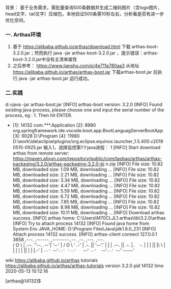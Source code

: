 背景：
    基于业务需求，需批量查询500条数据并生成二维码图片（含logo图片、head文字、tail文字）压缩包，本地验证500条需10秒左右，分析看是否有进一步优化空间。

### 一. Arthas环境
1. 基于 https://alibaba.github.io/arthas/download.html   下载 arthas-boot-3.2.0.jar；然而执行 java -jar arthas-boot-3.2.0.jar ，提示错误：arthas-boot-3.2.0.jar中没有主清单属性 
2. 之后参考： https://www.jianshu.com/p/4e711a780aa3  从地址 https://alibaba.github.io/arthas/arthas-boot.jar 下载arthas-boot.jar 后执行 java -jar arthas-boot.jar 运行成功。

### 二.实践

d:\>java -jar arthas-boot.jar
[INFO] arthas-boot version: 3.2.0
[INFO] Found existing java process, please choose one and input the serial number of the process, eg : 1. Then hit ENTER.
* [1]: 14132 com.***.Application
  [2]: 8980 org.springframework.ide.vscode.boot.app.BootLanguagServerBootApp
  [3]: 9028 D:\Program
  [4]: 11980 D:\work\ide\eclipse\\plugins/org.eclipse.equinox.launcher_1.5.400.v20190515-0925.jar
输入1，选择监控第1个java进程：
1
[INFO] Start download arthas from remote server: https://maven.aliyun.com/repository/public/com/taobao/arthas/arthas-packaging/3.2.0/arthas-packaging-3.2.0-bi
n.zip
[INFO] File size: 10.82 MB, downloaded size: 1.09 MB, downloading ...
[INFO] File size: 10.82 MB, downloaded size: 2.21 MB, downloading ...
[INFO] File size: 10.82 MB, downloaded size: 3.34 MB, downloading ...
[INFO] File size: 10.82 MB, downloaded size: 4.47 MB, downloading ...
[INFO] File size: 10.82 MB, downloaded size: 5.59 MB, downloading ...
[INFO] File size: 10.82 MB, downloaded size: 6.72 MB, downloading ...
[INFO] File size: 10.82 MB, downloaded size: 7.85 MB, downloading ...
[INFO] File size: 10.82 MB, downloaded size: 8.98 MB, downloading ...
[INFO] File size: 10.82 MB, downloaded size: 10.11 MB, downloading ...
[INFO] Download arthas success.
[INFO] arthas home: C:\Users\M70CLJL1\.arthas\lib\3.2.0\arthas
[INFO] Try to attach process 14132
[INFO] Found java home from System Env JAVA_HOME: D:\Program Files\Java\jdk1.8.0_231
[INFO] Attach process 14132 success.
[INFO] arthas-client connect 127.0.0.1 3658
  ,---.  ,------. ,--------.,--.  ,--.  ,---.   ,---.  
 /  O  \ |  .--. ''--.  .--'|  '--'  | /  O  \ '   .-' 
|  .-.  ||  '--'.'   |  |   |  .--.  ||  .-.  |`.  `-. 
|  | |  ||  |\  \    |  |   |  |  |  ||  | |  |.-'    |
`--' `--'`--' '--'   `--'   `--'  `--'`--' `--'`-----' 
                                                       

wiki      https://alibaba.github.io/arthas
tutorials https://alibaba.github.io/arthas/arthas-tutorials
version   3.2.0
pid       14132
time      2020-05-13 10:12:16

[arthas@14132]$


